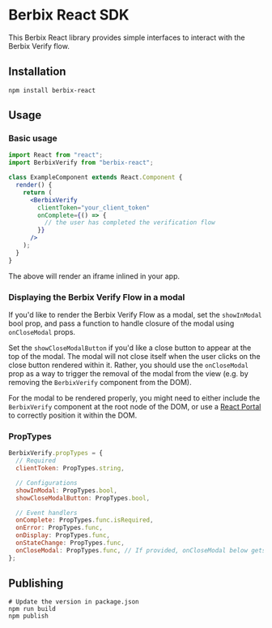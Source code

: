 # Berbix React SDK

This Berbix React library provides simple interfaces to interact with the Berbix Verify flow.

## Installation

    npm install berbix-react

## Usage

### Basic usage

```jsx
import React from "react";
import BerbixVerify from "berbix-react";

class ExampleComponent extends React.Component {
  render() {
    return (
      <BerbixVerify
        clientToken="your_client_token"
        onComplete={() => {
          // the user has completed the verification flow
        }}
      />
    );
  }
}
```

The above will render an iframe inlined in your app.

### Displaying the Berbix Verify Flow in a modal

If you'd like to render the Berbix Verify Flow as a modal, set the `showInModal` bool
prop, and pass a function to handle closure of the modal using `onCloseModal` props.

Set the `showCloseModalButton` if you'd like a close button to appear at the top of the modal. The modal will not close itself when the user clicks on the close button rendered within it.
Rather, you should use the `onCloseModal` prop as a way to trigger the removal of the modal
from the view (e.g. by removing the `BerbixVerify` component from the DOM).

For the modal to be rendered properly, you might need to either include the `BerbixVerify`
component at the root node of the DOM, or use a [React Portal](https://reactjs.org/docs/portals.html)
to correctly position it within the DOM.

### PropTypes

```js
BerbixVerify.propTypes = {
  // Required
  clientToken: PropTypes.string,

  // Configurations
  showInModal: PropTypes.bool,
  showCloseModalButton: PropTypes.bool,

  // Event handlers
  onComplete: PropTypes.func.isRequired,
  onError: PropTypes.func,
  onDisplay: PropTypes.func,
  onStateChange: PropTypes.func,
  onCloseModal: PropTypes.func, // If provided, onCloseModal below gets called when the user clicks the "close modal" button
};
```

## Publishing

    # Update the version in package.json
    npm run build
    npm publish
